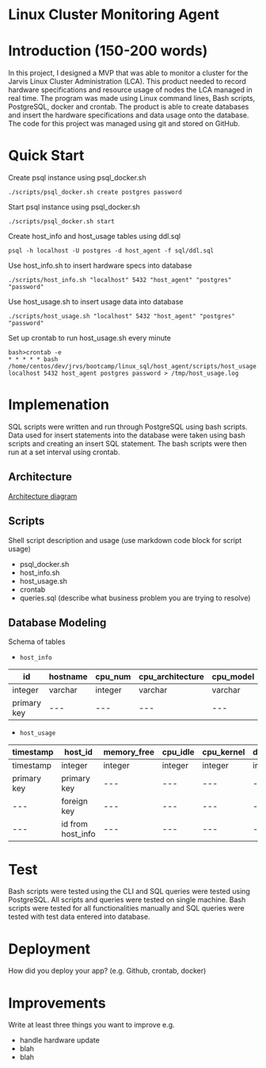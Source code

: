 # Linux Cluster Monitoring Agent
# Introduction (150-200 words)
In this project, I designed a MVP that was able to monitor a cluster for the Jarvis Linux Cluster Administration (LCA). This product needed to record hardware specifications and resource usage of nodes the LCA managed in real time. The program was made using Linux command lines, Bash scripts, PostgreSQL, docker and crontab. The product is able to create databases and insert the hardware specifications and data usage onto the database. The code for this project was managed using git and stored on GitHub.

# Quick Start
Create psql instance using psql_docker.sh
```
./scripts/psql_docker.sh create postgres password
```
Start psql instance using psql_docker.sh
```
./scripts/psql_docker.sh start
```
Create host_info and host_usage tables using ddl.sql
```
psql -h localhost -U postgres -d host_agent -f sql/ddl.sql
```
Use host_info.sh to insert hardware specs into database
```
./scripts/host_info.sh "localhost" 5432 "host_agent" "postgres" "password"
```
Use host_usage.sh to insert usage data into database
```
./scripts/host_usage.sh "localhost" 5432 "host_agent" "postgres" "password"
```
Set up crontab to run host_usage.sh every minute
```
bash>crontab -e
* * * * * bash /home/centos/dev/jrvs/bootcamp/linux_sql/host_agent/scripts/host_usage.sh localhost 5432 host_agent postgres password > /tmp/host_usage.log
```

# Implemenation
SQL scripts were written and run through PostgreSQL using bash scripts. Data used for insert statements into the database were taken using bash scripts and creating an insert SQL statement. The bash scripts were then run at a set interval using crontab.

## Architecture
[Architecture diagram](./assets/Architecture.drawio.png)

## Scripts
Shell script description and usage (use markdown code block for script usage)
- psql_docker.sh
- host_info.sh
- host_usage.sh
- crontab
- queries.sql (describe what business problem you are trying to resolve)

## Database Modeling
Schema of tables
- `host_info`

|id|hostname|cpu_num|cpu_architecture|cpu_model|cpu_mhz|l2_cache|total_mem|timestamp|
|---|---|---|---|---|---|---|---|---|
|integer|varchar|integer|varchar|varchar|varchar|int|timestamp|
|primary key|---|---|---|---|---|---|---|---|

- `host_usage`

|timestamp|host_id|memory_free|cpu_idle|cpu_kernel|disk_io|disk_available|
|---|---|---|---|---|---|---|
|timestamp|integer|integer|integer|integer|integer|integer|
|primary key|primary key|---|---|---|---|---|
|---|foreign key|---|---|---|---|---|
|---|id from host_info|---|---|---|---|---|

# Test
Bash scripts were tested using the CLI and SQL queries were tested using PostgreSQL. All scripts and queries were tested on single machine. Bash scripts were tested for all functionalities manually and SQL queries were tested with test data entered into database.

# Deployment
How did you deploy your app? (e.g. Github, crontab, docker)

# Improvements
Write at least three things you want to improve 
e.g. 
- handle hardware update 
- blah
- blah
